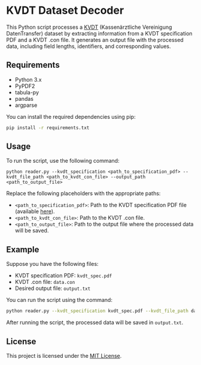 # KVDT Dataset Decoder

This Python script processes a [KVDT](https://de.wikipedia.org/wiki/KVDT) (Kassenärztliche Vereinigung DatenTransfer) dataset by extracting information from a KVDT specification PDF and a KVDT .con file. It generates an output file with the processed data, including field lengths, identifiers, and corresponding values.

## Requirements

- Python 3.x
- PyPDF2
- tabula-py
- pandas
- argparse

You can install the required dependencies using pip:

```bash
pip install -r requirements.txt
```

## Usage

To run the script, use the following command:

```
python reader.py --kvdt_specification <path_to_specification_pdf> --kvdt_file_path <path_to_kvdt_con_file> --output_path <path_to_output_file>
```

Replace the following placeholders with the appropriate paths:
- `<path_to_specification_pdf>`: Path to the KVDT specification PDF file (available [here](https://update.kbv.de/ita-update/Abrechnung/KBV_ITA_VGEX_Datensatzbeschreibung_KVDT.pdf)).
- `<path_to_kvdt_con_file>`: Path to the KVDT .con file.
- `<path_to_output_file>`: Path to the output file where the processed data will be saved.


## Example

Suppose you have the following files:
- KVDT specification PDF: `kvdt_spec.pdf`
- KVDT .con file: `data.con`
- Desired output file: `output.txt`

You can run the script using the command:

```bash
python reader.py --kvdt_specification kvdt_spec.pdf --kvdt_file_path data.con --output_path output.txt
```

After running the script, the processed data will be saved in `output.txt`.

## License

This project is licensed under the [MIT License](LICENSE).
